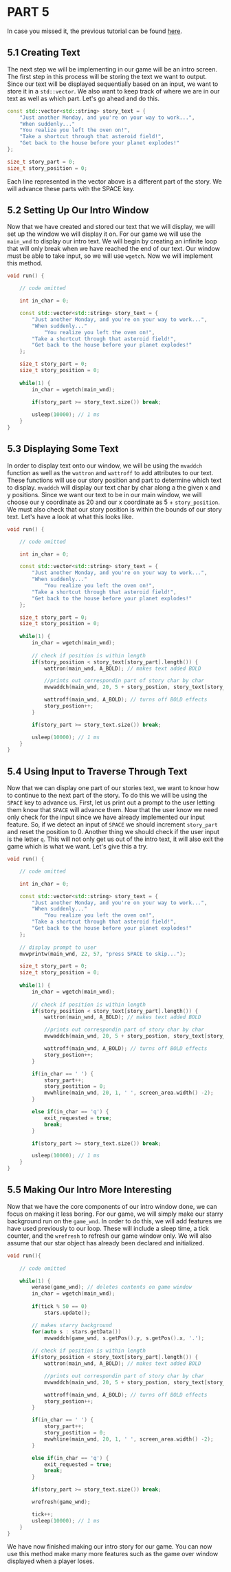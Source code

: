 # PART 5

In case you missed it, the previous tutorial can be found [here](../part4).

## 5.1 Creating Text
The next step we will be implementing in our game will be an intro screen. The first step
in this process will be storing the text we want to output. Since our text will be 
displayed sequentially based on an input, we want to store it in a `std::vector`. We also
want to keep track of where we are in our text as well as which part. Let's go ahead 
and do this. 
```c++
const std::vector<std::string> story_text = {
    "Just another Monday, and you're on your way to work...",
    "When suddenly..."
    "You realize you left the oven on!",
    "Take a shortcut through that asteroid field!",
    "Get back to the house before your planet explodes!"
};

size_t story_part = 0;
size_t story_position = 0;
```
Each line represented in the vector above is a different part of the story. We will
advance these parts with the SPACE key.

## 5.2 Setting Up Our Intro Window
Now that we have created and stored our text that we will display, we will set up the 
window we will display it on. For our game we will use the `main_wnd` to display our 
intro text. We will begin by creating an infinite loop that will only break when we
have reached the end of our text. Our window must be able to take input, so we will 
use `wgetch`. Now we will implement this method. 
```c++
void run() {

    // code omitted

    int in_char = 0;

    const std::vector<std::string> story_text = {
        "Just another Monday, and you're on your way to work...",
        "When suddenly..."
            "You realize you left the oven on!",
        "Take a shortcut through that asteroid field!",
        "Get back to the house before your planet explodes!"
    };

    size_t story_part = 0;
    size_t story_position = 0;
    
    while(1) {
        in_char = wgetch(main_wnd);
        
        if(story_part >= story_text.size()) break;

        usleep(10000); // 1 ms
    }
}
```
## 5.3 Displaying Some Text
In order to display text onto our window, we will be using the `mvaddch` function as well
as the `wattron` and `wattroff` to add attributes to our text. These functions will use
our story position and part to determine which text to display. `mvaddch` will display our 
text char by char along a the given x and y positions. Since we want our text to be in 
our main window, we will choose our y coordinate as 20 and our x coordinate as
5 + `story_position`. We must also check that our story position is within the bounds of 
our story text. Let's have a look at what this looks like.
```c++
void run() {

    // code omitted

    int in_char = 0;

    const std::vector<std::string> story_text = {
        "Just another Monday, and you're on your way to work...",
        "When suddenly..."
            "You realize you left the oven on!",
        "Take a shortcut through that asteroid field!",
        "Get back to the house before your planet explodes!"
    };

    size_t story_part = 0;
    size_t story_position = 0;
    
    while(1) {
        in_char = wgetch(main_wnd);
       
        // check if position is within length
        if(story_position < story_text[story_part].length()) {
            wattron(main_wnd, A_BOLD); // makes text added BOLD

            //prints out correspondin part of story char by char
            mvwaddch(main_wnd, 20, 5 + story_postion, story_text[story_part][story_postion]);

            wattroff(main_wnd, A_BOLD); // turns off BOLD effects
            story_postion++;
        }

        if(story_part >= story_text.size()) break;

        usleep(10000); // 1 ms
    }
}
```
## 5.4 Using Input to Traverse Through Text
Now that we can display one part of our stories text, we want to know how to continue to 
the next part of the story. To do this we will be using the `SPACE` key to advance us.
First, let us print out a prompt to the user letting them know that `SPACE` will advance them.
Now that the user know we need only check for the input since we have already implemented 
our input feature. So, if we detect an input of `SPACE` we should increment `story_part` and
reset the position to 0. Another thing we should check if the user input is the letter `q`.
This will not only get us out of the intro text, it will also exit the game which is what
we want. Let's give this a try. 
```c++
void run() {

    // code omitted

    int in_char = 0;

    const std::vector<std::string> story_text = {
        "Just another Monday, and you're on your way to work...",
        "When suddenly..."
            "You realize you left the oven on!",
        "Take a shortcut through that asteroid field!",
        "Get back to the house before your planet explodes!"
    };
    
    // display prompt to user
    mvwprintw(main_wnd, 22, 57, "press SPACE to skip...");

    size_t story_part = 0;
    size_t story_position = 0;
    
    while(1) {
        in_char = wgetch(main_wnd);
       
        // check if position is within length
        if(story_position < story_text[story_part].length()) {
            wattron(main_wnd, A_BOLD); // makes text added BOLD

            //prints out correspondin part of story char by char
            mvwaddch(main_wnd, 20, 5 + story_postion, story_text[story_part][story_postion]);

            wattroff(main_wnd, A_BOLD); // turns off BOLD effects
            story_postion++;
        }

        if(in_char == ' ') {
            story_part++;
            story_postition = 0;
            mvwhline(main_wnd, 20, 1, ' ', screen_area.width() -2);
        }

        else if(in_char == 'q') {
            exit_requested = true;
            break;
        }

        if(story_part >= story_text.size()) break;

        usleep(10000); // 1 ms
    }
}
```
## 5.5 Making Our Intro More Interesting
Now that we have the core components of our intro window done, we can focus on making it
less boring. For our game, we will simply make our starry background run on the `game_wnd`.
In order to do this, we will add features we have used previously to our loop. These will 
include a sleep time, a tick counter, and the `wrefresh` to refresh our game window only. 
We will also assume that our star object has already been declared and initialized.
```c++
void run(){
    
    // code omitted

    while(1) {
        werase(game_wnd); // deletes contents on game window
        in_char = wgetch(main_wnd);
        
        if(tick % 50 == 0)
            stars.update();

        // makes starry background
        for(auto s : stars.getData())
            mvwaddch(game_wnd, s.getPos().y, s.getPos().x, '.');
            
        // check if position is within length
        if(story_position < story_text[story_part].length()) {
            wattron(main_wnd, A_BOLD); // makes text added BOLD

            //prints out correspondin part of story char by char
            mvwaddch(main_wnd, 20, 5 + story_postion, story_text[story_part][story_postion]);

            wattroff(main_wnd, A_BOLD); // turns off BOLD effects
            story_postion++;
        }

        if(in_char == ' ') {
            story_part++;
            story_postition = 0;
            mvwhline(main_wnd, 20, 1, ' ', screen_area.width() -2);
        }

        else if(in_char == 'q') {
            exit_requested = true;
            break;
        }

        if(story_part >= story_text.size()) break;

        wrefresh(game_wnd);

        tick++;
        usleep(10000); // 1 ms
    }
}
```
We have now finished making our intro story for our game. You can now use this
method make many more features such as the game over window displayed when a player loses.
